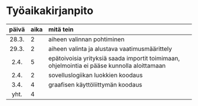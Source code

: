 # Työaikakirjanpito

| päivä | aika | mitä tein   |
| :----:|:-----|:-----|
| 28.3. | 2 | aiheen valinnan pohtiminen |
| 29.3. | 2 | aiheen valinta ja alustava vaatimusmäärittely |
| 2.4. | 5 | epätoivoisia yrityksiä saada importit toimimaan, ohjelmointia ei pääse kunnolla aloittamaan |
| 2.4. | 2 | sovelluslogiikan luokkien koodaus |
| 3.4. | 4 | graafisen käyttöliittymän koodaus |
| yht. | 4 | |
